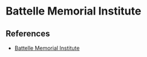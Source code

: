 # Battelle Memorial Institute

## References

- [Battelle Memorial Institute](https://en.wikipedia.org/wiki/Battelle_Memorial_Institute)
